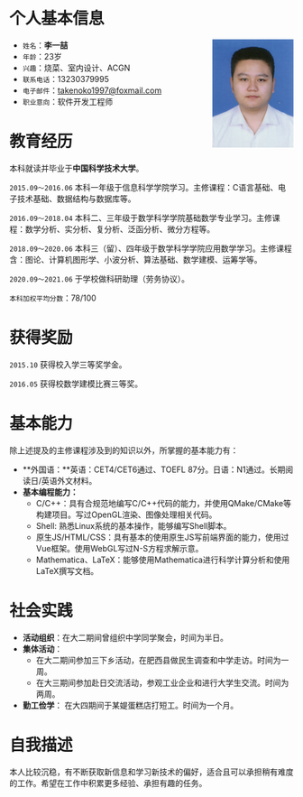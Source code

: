
# 个人基本信息

<img src="_media/photo.jpg" style="width:calc(min(24vw,9rem)); float:right;"></img>
 - `姓名`：**李一喆**
 - `年龄`：23岁
 - `兴趣`：烧菜、室内设计、ACGN
 - `联系电话`：13230379995
 - `电子邮件`：<takenoko1997@foxmail.com>
 - `职业意向`：软件开发工程师

# 教育经历

本科就读并毕业于**中国科学技术大学**。

`2015.09～2016.06` 本科一年级于信息科学学院学习。主修课程：C语言基础、电子技术基础、数据结构与数据库等。

`2016.09～2018.04` 本科二、三年级于数学科学学院基础数学专业学习。主修课程：数学分析、实分析、复分析、泛函分析、微分方程等。

`2018.09～2020.06` 本科三（留）、四年级于数学科学学院应用数学学习。主修课程含：图论、计算机图形学、小波分析、算法基础、数学建模、运筹学等。

`2020.09～2021.06` 于学校做科研助理（劳务协议）。

`本科加权平均分数`：78/100

# 获得奖励

`2015.10` 获得校入学三等奖学金。

`2016.05` 获得校数学建模比赛三等奖。

# 基本能力

除上述提及的主修课程涉及到的知识以外，所掌握的基本能力有：
 - **外国语：**英语：CET4/CET6通过、TOEFL 87分。日语：N1通过。长期阅读日/英语外文材料。
 - **基本编程能力：**
   * C/C++：具有合规范地编写C/C++代码的能力，并使用QMake/CMake等构建项目。写过OpenGL渲染、图像处理相关代码。
   * Shell: 熟悉Linux系统的基本操作，能够编写Shell脚本。
   * 原生JS/HTML/CSS：具有基本的使用原生JS写前端界面的能力，使用过Vue框架。使用WebGL写过N-S方程求解示意。
   * Mathematica、LaTeX：能够使用Mathematica进行科学计算分析和使用LaTeX撰写文档。

# 社会实践

 - **活动组织**：在大二期间曾组织中学同学聚会，时间为半日。
 - **集体活动**：
   * 在大二期间参加三下乡活动，在肥西县做民生调查和中学走访。时间为一周。
   * 在大三期间参加赴日交流活动，参观工业企业和进行大学生交流。时间为两周。
 - **勤工俭学**： 在大四期间于某媞蛋糕店打短工。时间为一个月。

# 自我描述

本人比较沉稳，有不断获取新信息和学习新技术的偏好，适合且可以承担稍有难度的工作。希望在工作中积累更多经验、承担有趣的任务。
